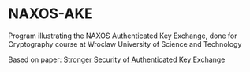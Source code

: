 # NAXOS-AKE

Program illustrating the NAXOS Authenticated Key Exchange, done for Cryptography course at Wroclaw University of Science and Technology

Based on paper: [Stronger Security of Authenticated Key Exchange](https://www.researchgate.net/publication/221106180_Stronger_Security_of_Authenticated_Key_Exchange)

